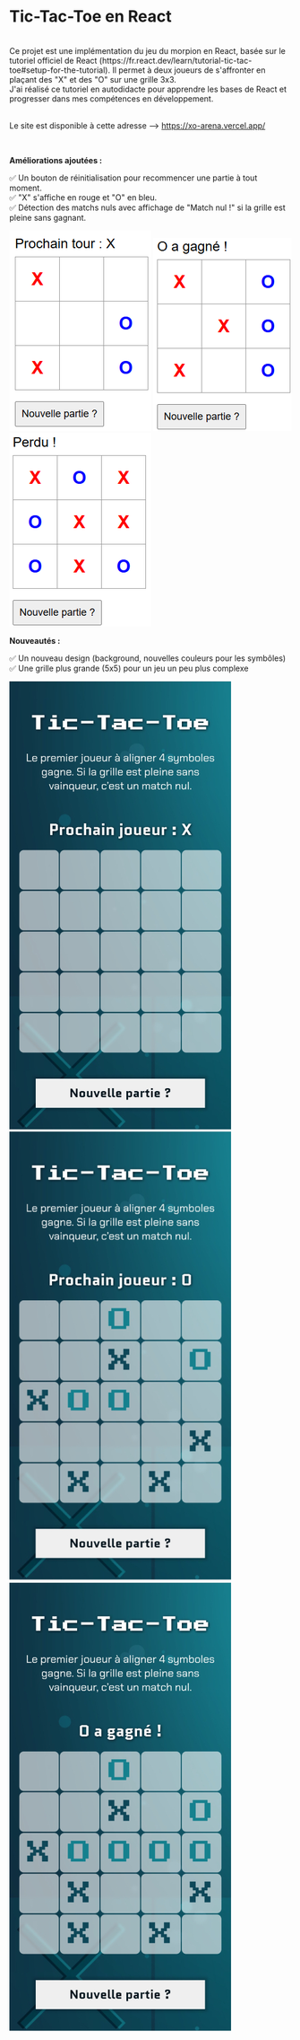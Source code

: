 # Tic-Tac-Toe en React #
<br/>
Ce projet est une implémentation du jeu du morpion en React, basée sur le tutoriel officiel de React (https://fr.react.dev/learn/tutorial-tic-tac-toe#setup-for-the-tutorial). Il permet à deux joueurs de s'affronter en plaçant des "X" et des "O" sur une grille 3x3.
<br/>
J'ai réalisé ce tutoriel en autodidacte pour apprendre les bases de React et progresser dans mes compétences en développement.

<br/>

<br/>Le site est disponible à cette adresse --> https://xo-arena.vercel.app/

<br/>

**Améliorations ajoutées :**
<br/>

✅ Un bouton de réinitialisation pour recommencer une partie à tout moment.
<br/>
✅ "X" s'affiche en rouge et "O" en bleu.
<br/>
✅ Détection des matchs nuls avec affichage de "Match nul !" si la grille est pleine sans gagnant.


![Quelques captures d'écran du jeu](https://github.com/Anais-DZ/Tic_Tac_Toe/blob/main/tic_tac_toe.png)
![Quelques captures d'écran du jeu](https://github.com/Anais-DZ/Tic_Tac_Toe/blob/main/tic_tac_toe_gagnant.png)
![Quelques captures d'écran du jeu](https://github.com/Anais-DZ/Tic_Tac_Toe/blob/main/tic_tac_toe_perdant.png)


**Nouveautés :**
<br/>

✅ Un nouveau design (background, nouvelles couleurs pour les symbôles)
<br/>
✅ Une grille plus grande (5x5) pour un jeu un peu plus complexe
<br/>


![Quelques captures d'écran du jeu](https://github.com/Anais-DZ/Tic_Tac_Toe/blob/main/tictactoeimg.jpg)
![Quelques captures d'écran du jeu](https://github.com/Anais-DZ/Tic_Tac_Toe/blob/main/tictactoeimg2.jpg)
![Quelques captures d'écran du jeu](https://github.com/Anais-DZ/Tic_Tac_Toe/blob/main/tictactoe_gagnant.jpg)
